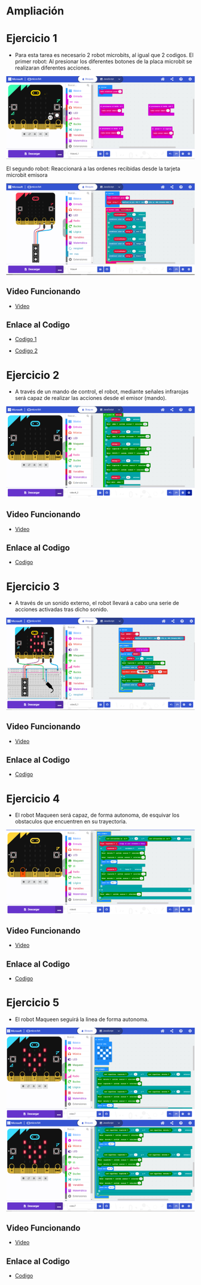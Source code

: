 # Ampliación
# Ejercicio 1
- Para esta tarea es necesario 2 robot microbits, al igual que 2 codigos.
  El primer robot:
  Al presionar los diferentes botones de la placa microbit se realizaran diferentes acciones.

![image](modulo4ejercicio1_1.PNG)

  El segundo robot:
  Reaccionará a las ordenes recibidas desde la tarjeta microbit emisora
  
 ![image](modulo4ejercicio1_2.png)
 
  ## Video Funcionando
  
   - [Video](https://youtube.com/shorts/gsOA88AacUk?feature=share)

## Enlace al Codigo

- [Codigo 1](microbit-Video4_1.hex)

- [Codigo 2](modulo4ejercicio1_2.hex)
  
 # Ejercicio 2
- A través de un mando de control, el robot, mediante señales infrarojas será capaz de realizar las acciones desde el emisor (mando).

![image](modulo4ejercicio2.PNG)

 ## Video Funcionando
  
   - [Video](https://youtube.com/shorts/hehqijmG5h0?feature=share)

## Enlace al Codigo

 - [Codigo](microbit-video4_2.hex)

# Ejercicio 3
- A través de un sonido externo, el robot llevará a cabo una serie de acciones activadas tras dicho sonido.

![image](modulo4ejercicio3.PNG)

 ## Video Funcionando
  
   - [Video](https://youtube.com/shorts/iL2ztRgJM_M?feature=share)

## Enlace al Codigo

 - [Codigo](modulo4ejercicio3.hex)

# Ejercicio 4
- El robot Maqueen será capaz, de forma autonoma, de esquivar los obstaculos que encuentren en su trayectoria.

![image](modulo4ejercicio4.PNG)

 ## Video Funcionando
  
   - [Video](https://youtube.com/shorts/DPa1y_aJfPk?feature=share)

## Enlace al Codigo

 - [Codigo](modulo4ejercicio4.hex)

# Ejercicio 5
- El robot Maqueen seguirá la linea de forma autonoma.

![image](modulo4ejercicio5_1.PNG)
![image](modulo4ejercicio5_2.PNG)

 ## Video Funcionando
  
   - [Video](https://youtube.com/shorts/skp0_UGuk5g?feature=share)

## Enlace al Codigo

 - [Codigo](modulo4ejercicio5.hex)
